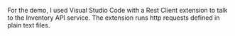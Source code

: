 For the demo, I used Visual Studio Code with a Rest Client extension to talk to the Inventory API service. The extension runs http requests defined in plain text files.